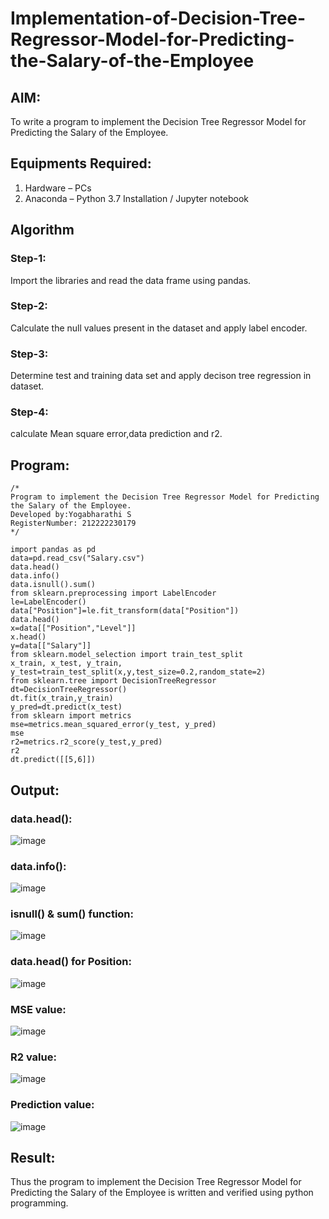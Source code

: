 # Implementation-of-Decision-Tree-Regressor-Model-for-Predicting-the-Salary-of-the-Employee

## AIM:
To write a program to implement the Decision Tree Regressor Model for Predicting the Salary of the Employee.

## Equipments Required:
1. Hardware – PCs
2. Anaconda – Python 3.7 Installation / Jupyter notebook

## Algorithm
### Step-1:
Import the libraries and read the data frame using pandas.
### Step-2:
Calculate the null values present in the dataset and apply label encoder.
### Step-3:
Determine test and training data set and apply decison tree regression in dataset.
### Step-4:
calculate Mean square error,data prediction and r2.

## Program:
```
/*
Program to implement the Decision Tree Regressor Model for Predicting the Salary of the Employee.
Developed by:Yogabharathi S 
RegisterNumber: 212222230179 
*/
```
```
import pandas as pd
data=pd.read_csv("Salary.csv")
data.head()
data.info()
data.isnull().sum()
from sklearn.preprocessing import LabelEncoder
le=LabelEncoder()
data["Position"]=le.fit_transform(data["Position"])
data.head()
x=data[["Position","Level"]]
x.head()
y=data[["Salary"]]
from sklearn.model_selection import train_test_split
x_train, x_test, y_train, y_test=train_test_split(x,y,test_size=0.2,random_state=2)
from sklearn.tree import DecisionTreeRegressor
dt=DecisionTreeRegressor()
dt.fit(x_train,y_train)
y_pred=dt.predict(x_test)
from sklearn import metrics
mse=metrics.mean_squared_error(y_test, y_pred)
mse
r2=metrics.r2_score(y_test,y_pred)
r2
dt.predict([[5,6]])
```

## Output:
### data.head():
![image](https://github.com/Yogabharathi3/Implementation-of-Decision-Tree-Regressor-Model-for-Predicting-the-Salary-of-the-Employee/assets/118899387/413cec6d-79f8-4ac6-8c52-940805bc6a97)

### data.info():
![image](https://github.com/Yogabharathi3/Implementation-of-Decision-Tree-Regressor-Model-for-Predicting-the-Salary-of-the-Employee/assets/118899387/27201e42-3aa2-441b-bb6f-19686ebb12de)

### isnull() & sum() function:
![image](https://github.com/Yogabharathi3/Implementation-of-Decision-Tree-Regressor-Model-for-Predicting-the-Salary-of-the-Employee/assets/118899387/4f8725f4-f588-4926-9b3f-2b637867f302)

### data.head() for Position:
![image](https://github.com/Yogabharathi3/Implementation-of-Decision-Tree-Regressor-Model-for-Predicting-the-Salary-of-the-Employee/assets/118899387/e45f56d2-865b-477b-9f22-0afe6f854129)

### MSE value:
![image](https://github.com/Yogabharathi3/Implementation-of-Decision-Tree-Regressor-Model-for-Predicting-the-Salary-of-the-Employee/assets/118899387/38532341-f063-47da-872e-f33acd36c7b9)

### R2 value:
![image](https://github.com/Yogabharathi3/Implementation-of-Decision-Tree-Regressor-Model-for-Predicting-the-Salary-of-the-Employee/assets/118899387/5c4cde32-af52-4c64-b34e-fed25bfee130)

### Prediction value:
![image](https://github.com/Yogabharathi3/Implementation-of-Decision-Tree-Regressor-Model-for-Predicting-the-Salary-of-the-Employee/assets/118899387/a12a6b1e-fec1-44e2-8864-6bcb773d9f3c)

## Result:
Thus the program to implement the Decision Tree Regressor Model for Predicting the Salary of the Employee is written and verified using python programming.
